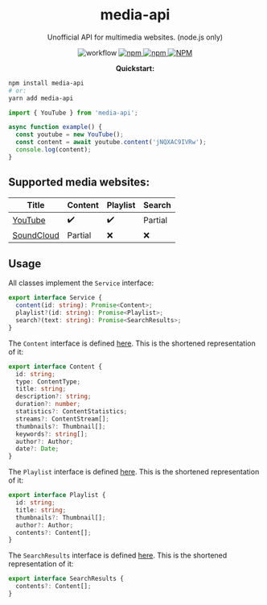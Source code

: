 <h1 align="center">media-api</h1>

<p align="center">
Unofficial API for multimedia websites. (node.js only)
</p>

<p align="center">
<img alt="workflow" src="https://img.shields.io/github/workflow/status/mat-sz/media-api/Node.js%20CI%20(yarn)">
<a href="https://npmjs.com/package/media-api">
<img alt="npm" src="https://img.shields.io/npm/v/media-api">
<img alt="npm" src="https://img.shields.io/npm/dw/media-api">
<img alt="NPM" src="https://img.shields.io/npm/l/media-api">
</a>
</p>

<p align="center">
<strong>Quickstart:</strong>
</p>

```sh
npm install media-api
# or:
yarn add media-api
```

```ts
import { YouTube } from 'media-api';

async function example() {
  const youtube = new YouTube();
  const content = await youtube.content('jNQXAC9IVRw');
  console.log(content);
}
```

## Supported media websites:

| Title                                | Content | Playlist | Search  |
| ------------------------------------ | ------- | -------- | ------- |
| [YouTube](https://youtube.com)       | ✔️      | ✔️       | Partial |
| [SoundCloud](https://soundcloud.com) | Partial | ❌       | ❌      |

## Usage

All classes implement the `Service` interface:

```ts
export interface Service {
  content(id: string): Promise<Content>;
  playlist?(id: string): Promise<Playlist>;
  search?(text: string): Promise<SearchResults>;
}
```

The `Content` interface is defined [here](https://github.com/mat-sz/media-api/blob/master/src/types/Content.ts). This is the shortened representation of it:

```ts
export interface Content {
  id: string;
  type: ContentType;
  title: string;
  description?: string;
  duration?: number;
  statistics?: ContentStatistics;
  streams?: ContentStream[];
  thumbnails?: Thumbnail[];
  keywords?: string[];
  author?: Author;
  date?: Date;
}
```

The `Playlist` interface is defined [here](https://github.com/mat-sz/media-api/blob/master/src/types/Playlist.ts). This is the shortened representation of it:

```ts
export interface Playlist {
  id: string;
  title: string;
  thumbnails?: Thumbnail[];
  author?: Author;
  contents?: Content[];
}
```

The `SearchResults` interface is defined [here](https://github.com/mat-sz/media-api/blob/master/src/types/SearchResults.ts). This is the shortened representation of it:

```ts
export interface SearchResults {
  contents?: Content[];
}
```
